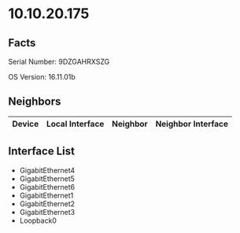 # 10.10.20.175

## Facts

Serial Number: 9DZGAHRXSZG

OS Version:   16.11.01b


## Neighbors

| Device | Local Interface | Neighbor | Neighbor Interface |
|--------|-----------------|----------|--------------------|

## Interface List
  - GigabitEthernet4
  - GigabitEthernet5
  - GigabitEthernet6
  - GigabitEthernet1
  - GigabitEthernet2
  - GigabitEthernet3
  - Loopback0

